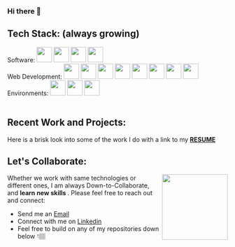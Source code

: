 ### Hi there 👋


<h2> Tech Stack: (always growing) </h2> 
Software: 
<code><img height="35" src="https://cdn.iconscout.com/icon/free/png-512/java-23-225999.png"></code>
<code><img height="35" src="https://seeklogo.com/images/P/python-logo-C50EED1930-seeklogo.com.png"></code>
<code><img height="35" src="https://user-images.githubusercontent.com/42747200/46140125-da084900-c26d-11e8-8ea7-c45ae6306309.png"></code>
<code><img height="35" src="https://www.r-project.org/logo/Rlogo.svg"/></code>
<br>
Web Development: 
<code><img height="35" src="https://cdn.pixabay.com/photo/2017/08/05/11/16/logo-2582748_960_720.png"></code>
<code><img height="35" src="https://cdn4.iconfinder.com/data/icons/flat-brand-logo-2/512/css3-512.png"></code>
<code><img height="35" src="https://cdn.iconscout.com/icon/free/png-512/javascript-2752148-2284965.png"></code>
<code><img height="35" src="https://fuzati.com/wp-content/uploads/2016/12/Bootstrap-Logo.png"></code>
<code><img height="35" src="https://www.servernoobs.com/wp-content/uploads/2016/01/mongodb-logo-1.png"></code>
<code><img height="35" src="https://cdn.freebiesupply.com/logos/thumbs/2x/nodejs-1-logo.png"></code>
<code><img height="35" src="https://www.metaltoad.com/sites/default/files/styles/large_personal_photo_870x500_/public/2020-05/react-js-blog-header.png?itok=VbfDeSgJ"></code>
<code><img height="35" src="https://openjsf.org/wp-content/uploads/sites/84/2019/10/jquery-logo-vertical_large_square.png"></code>
<br>
Environments: 
<code><img height="35" src="https://ih1.redbubble.net/image.738129642.6518/raf,750x1000,075,t,FFFFFF:97ab1c12de.jpg"></code>
<code><img height="35" src="https://1000logos.net/wp-content/uploads/2020/08/Git-Logo.png"></code>
<code><img height="35" src="https://cdn.freebiesupply.com/logos/large/2x/heroku-logo-png-transparent.png"></code>
<br>
<br>
<h2> Recent Work and Projects: </h2> 
<p> Here is a brisk look into some of the work I do with a link to my <b> <a href=""> RESUME </a>  </b> </p>


<h2> Let's Collaborate: </h2> 

<img align="right" width="150" height="150" src="https://github.com/jrp9pte/jrp9pte/assets/113056504/62b1698d-b94a-4b8f-85bc-528b1e09d172">  <p> Whether we work with same technologies or different ones, I am always Down-to-Collaborate, and <b> learn new skills </b>. Please feel free to reach out and connect: </p>
<p> <ul>  <li> Send me an <a href="mailto:jrp9pte@virginia.edu"> Email </a> </li> 
 <li> Connect with me on <a href="https://www.linkedin.com/in/jaypatel-uva/"> Linkedin </a> </li>  
 <li> Feel free to build on any of my repositories down below 👇🏽 </li></ul></p>
<!-- <p> Here is a brisk look into some of the work I do with a link to my <b>
- 🔭 I’m currently working on ...
- 🌱 I’m currently learning ...
- 👯 I’m looking to collaborate on ...
- 🤔 I’m looking for help with ...
- 💬 Ask me about ...
- 📫 How to reach me: ...
- 😄 Pronouns: ...
- ⚡ Fun fact: ...
 -->
